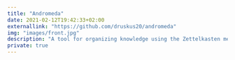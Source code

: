 ```yaml
---
title: "Andromeda"
date: 2021-02-12T19:42:33+02:00
externallink: "https://github.com/druskus20/andromeda" 
img: "images/front.jpg"
description: "A tool for organizing knowledge using the Zettelkasten method. It allows easy integration with different editors."
private: true
---
```

